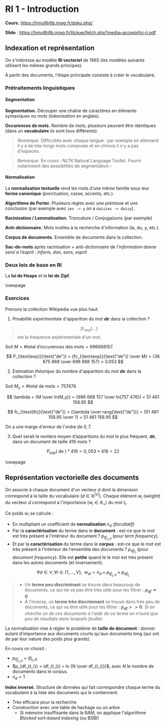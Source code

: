 # RI 1 - Introduction

**Cours.** <https://hmul8r6b.imag.fr/doku.php/>

**Slide** : <https://hmul8r6b.imag.fr/lib/exe/fetch.php?media=accesinfoi-ii.pdf>

## Indexation et représentation

On s'intéresse au modèle **RI vectoriel** de 1965 (les modèles suivants utilisent les mêmes grands principes).

À partir des documents, l'étape principale consiste à créer le vocabulaire.

### Prétraitements linguistiques

#### Segmentation

**Segmentation.** Découper une chaîne de caractères en éléments syntaxiques ou mots (*tokenisation* en anglais).

**Occurences de mots.** Nombre de mots, plusieurs peuvent être identiques (dans un **vocabulaire** ils sont tous différents).

> *Remarque.* Difficultés avec chaque langue : par exemple en allemand il y a de très longs mots composés et en chinois il n'y a pas d'espaces.

> *Remarque.* En cours : NLTK Natural Language Toolkit. Fourni notamment des possibilités de segmentation.-

#### Normalisation

La **normalisation textuelle** rend les mots d’une même famille sous leur **forme canonique** (ponctuation, casse, accents, etc.).

**Algorithme de Porter.** Plusieurs règles avec une prémisse et une conclusion (par exemple avec `ies -> y` on a `daisies -> daisy`).

**Racinisation / Lemmatisation.** Troncature / Conjugaisons (par exemple)

**Anti-dictionnaire.** Mots inutiles à la recherche d'information (la, du, y, etc.).

**Corpus de documents.** Ensemble de documents dans la collection.

**Sac-de-mots** après racinisation + anti-dictionnaire de *l’information donne sens`a l’esprit* : *inform, don, sens, esprit*

### Deux lois de base en RI

La **loi de Heaps** et la **loi de Zipf**.

\newpage

### Exercices

Prenons la collection Wikipédia vue plus haut.

1. Proabilité *expérimentale* d'apparition du mot ***de*** dans la collection ?

> $$fc_{\text{exp}}(...)$$ est la fréquence expérimentale d'un mot.

Soit $M = \text{\# total d'occurences des mots} = 696 668 157$.

$$
P_{\text{exp}}(\text{"de"}) = {fc_{\text{exp}}(\text{"de"}) \over M} = {36 875 868 \over 696 668 157} = 0.053
$$

2. Estimation *théorique* du nombre d'apparition du mot ***de*** dans la collection ?

Soit $M_y = \text{\# total de mots} = 757 476$.

$$
\lambda = {M \over ln(M_y)} = {696 668 157 \over ln(757 476)} = 51 461 158.95
$$

$$
fc_{\text{th}}(\text{"de"}) = {\lambda \over rang(\text{"de"})} = {51 461 158.95 \over 1} = 51 461 158.95
$$

On a une marge d'erreur de l'ordre de $0,7$.

3. Quel serait le nombre moyen d’apparitions du mot le plus fréquent, ***de***, dans un document de taille 416 mots ?

$$
P_{exp}(\text{ de }) * 416 = 0,053 * 416 = 22
$$

\newpage

## Représentation vectorielle des documents

On associe à chaque document d'un vecteur $d$ dont la dimension correspond à la taille du vocabulaire ($d \in \mathbb{R}^{|V|}$). Chaque élément $w_i$ (*weight*) du vecteur $d$ correspond à l'importance ($w_i \in \mathbb{R}_+$) du mot $t_i$.

Ce poids $w_i$ se calcule :

- En multipliant un coefficient de **normalisation** $n_d$ *(facultatif)*
- Par la **caractérisation** du terme dans le **document** : est-ce que le mot est très présent à l'intérieur du document ? $p_{tf_{t_i,d}}$ (pour *term frequency*).
- Et par la **caractérisation** du terme dans le **corpus** : est-ce que le mot est très présent à l'intérieur de l'ensemble des documents ? $p_{df_{t_i}}$ (pour *document frequency*). Elle est **petite** quand le le mot est très présent dans les autres documents (et inversement).

$$
\forall d \in \mathcal{C}, \forall i \in \{1,...,V\},\;\;w_{id} = n_d \times p_{tf_{t_i,d}} \times p_{df_{t_i}}
$$

> - Un **terme peu discriminant** se trouve dans beaucoup de documents, ce qui ne va pas être très utile pour les filtrer : **$p_{df} \simeq 0$**
> - À l'inverse, un **terme très discriminant** se trouve dans très peu de documents, ce qui va être utile pour les filtrer : **$p_{df} >> 0$**. *Si on cherche un de ces documents à l'aide de ce terme on n'aura que peu de résultats dans lesquels fouiller.*

La normalisation vise à régler le problème de **taille de document** : donner autant d'importance aux documents courts qu'aux documents long (qui ont de par leur nature des poids plus grands).

En cours on choisit :

- $p_{tf_{t_i,d}} = tf_{t_i,d}$
- $p_{df_{t_i}} = idf_{t_i}( = ln {N \over df_{t_i}})$, avec $N$ le nombre de documents dans le corpus.
- $n_d = 1$

**Index inversé.** Structure de données qui fait correspondre chaque terme du vocabulaire à la liste des documents qui le contiennent.

  - Très efficace pour la recherche
  - Construction avec une table de hachage ou un arbre
    - Si mémoire insuffisante dans la RAM, on applique l'algorithme *Blocked sort-based indexing* (ou BSBI)
